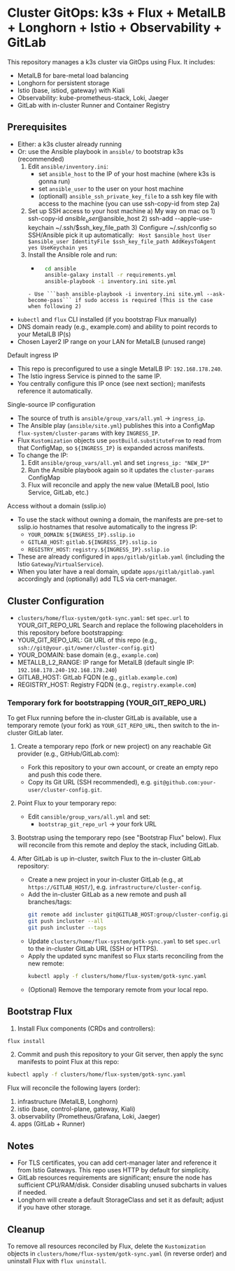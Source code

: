 # Cluster GitOps: k3s + Flux + MetalLB + Longhorn + Istio + Observability + GitLab

This repository manages a k3s cluster via GitOps using Flux. It includes:
- MetalLB for bare-metal load balancing
- Longhorn for persistent storage
- Istio (base, istiod, gateway) with Kiali
- Observability: kube-prometheus-stack, Loki, Jaeger
- GitLab with in-cluster Runner and Container Registry

## Prerequisites
- Either: a k3s cluster already running
- Or: use the Ansible playbook in `ansible/` to bootstrap k3s (recommended)
    1) Edit `ansible/inventory.ini`:
        - set `ansible_host` to the IP of your host machine (where k3s is gonna run)
        - set `ansible_user` to the user on your host machine
        - (optionall) `ansible_ssh_private_key_file` to a ssh key file with access to the machine (you can use ssh-copy-id from step 2a)
    2) Set up SSH access to your host machine
        a) My way on mac os
            1) ssh-copy-id $ansible_user@$ansible_host
            2) ssh-add --apple-use-keychain ~/.ssh/$ssh_key_file_path
            3) Configure ~/.ssh/config so SSH/Ansible pick it up automatically:
                ```
Host $ansible_host
User $ansible_user
IdentityFile $ssh_key_file_path
AddKeysToAgent yes
UseKeychain yes```
    3) Install the Ansible role and run:
        - ```bash
            cd ansible
            ansible-galaxy install -r requirements.yml
            ansible-playbook -i inventory.ini site.yml
        ```
        - Use ```bash ansible-playbook -i inventory.ini site.yml --ask-become-pass``` if sudo access is required (This is the case when following 2)
- `kubectl` and `flux` CLI installed (if you bootstrap Flux manually)
- DNS domain ready (e.g., example.com) and ability to point records to your MetalLB IP(s)
- Chosen Layer2 IP range on your LAN for MetalLB (unused range)

Default ingress IP
- This repo is preconfigured to use a single MetalLB IP: `192.168.178.240`.
- The Istio ingress Service is pinned to the same IP.
- You centrally configure this IP once (see next section); manifests reference it automatically.

Single-source IP configuration
- The source of truth is `ansible/group_vars/all.yml` → `ingress_ip`.
- The Ansible play (`ansible/site.yml`) publishes this into a ConfigMap `flux-system/cluster-params` with key `INGRESS_IP`.
- Flux `Kustomization` objects use `postBuild.substituteFrom` to read from that ConfigMap, so `${INGRESS_IP}` is expanded across manifests.
- To change the IP:
  1. Edit `ansible/group_vars/all.yml` and set `ingress_ip: "NEW_IP"`
  2. Run the Ansible playbook again so it updates the `cluster-params` ConfigMap
  3. Flux will reconcile and apply the new value (MetalLB pool, Istio Service, GitLab, etc.)

Access without a domain (sslip.io)
- To use the stack without owning a domain, the manifests are pre-set to sslip.io hostnames that resolve automatically to the ingress IP:
  - `YOUR_DOMAIN`: `${INGRESS_IP}.sslip.io`
  - `GITLAB_HOST`: `gitlab.${INGRESS_IP}.sslip.io`
  - `REGISTRY_HOST`: `registry.${INGRESS_IP}.sslip.io`
- These are already configured in `apps/gitlab/gitlab.yaml` (including the Istio `Gateway`/`VirtualService`).
- When you later have a real domain, update `apps/gitlab/gitlab.yaml` accordingly and (optionally) add TLS via cert-manager.

## Cluster Configuration
- `clusters/home/flux-system/gotk-sync.yaml`: set `spec.url` to YOUR_GIT_REPO_URL
Search and replace the following placeholders in this repository before bootstrapping:
- YOUR_GIT_REPO_URL: Git URL of this repo (e.g., `ssh://git@your.git/owner/cluster-config.git`)
- YOUR_DOMAIN: base domain (e.g., `example.com`)
- METALLB_L2_RANGE: IP range for MetalLB (default single IP: `192.168.178.240-192.168.178.240`)
- GITLAB_HOST: GitLab FQDN (e.g., `gitlab.example.com`)
- REGISTRY_HOST: Registry FQDN (e.g., `registry.example.com`)

### Temporary fork for bootstrapping (YOUR_GIT_REPO_URL)
To get Flux running before the in-cluster GitLab is available, use a temporary remote (your fork) as `YOUR_GIT_REPO_URL`, then switch to the in-cluster GitLab later.

1) Create a temporary repo (fork or new project) on any reachable Git provider (e.g., GitHub/GitLab.com):
   - Fork this repository to your own account, or create an empty repo and push this code there.
   - Copy its Git URL (SSH recommended), e.g. `git@github.com:your-user/cluster-config.git`.

2) Point Flux to your temporary repo:
   - Edit `cansible/group_vars/all.yml` and set:
     - `bootstrap_git_repo_url` → your fork URL

3) Bootstrap using the temporary repo (see "Bootstrap Flux" below). Flux will reconcile from this remote and deploy the stack, including GitLab.

4) After GitLab is up in-cluster, switch Flux to the in-cluster GitLab repository:
   - Create a new project in your in-cluster GitLab (e.g., at `https://GITLAB_HOST/`), e.g. `infrastructure/cluster-config`.
   - Add the in-cluster GitLab as a new remote and push all branches/tags:
     ```bash
     git remote add incluster git@GITLAB_HOST:group/cluster-config.git
     git push incluster --all
     git push incluster --tags
     ```
   - Update `clusters/home/flux-system/gotk-sync.yaml` to set `spec.url` to the in-cluster GitLab URL (SSH or HTTPS).
   - Apply the updated sync manifest so Flux starts reconciling from the new remote:
     ```bash
     kubectl apply -f clusters/home/flux-system/gotk-sync.yaml
     ```
   - (Optional) Remove the temporary remote from your local repo.

## Bootstrap Flux
1) Install Flux components (CRDs and controllers):

```bash
flux install
```

2) Commit and push this repository to your Git server, then apply the sync manifests to point Flux at this repo:

```bash
kubectl apply -f clusters/home/flux-system/gotk-sync.yaml
```

Flux will reconcile the following layers (order):
1. infrastructure (MetalLB, Longhorn)
2. istio (base, control-plane, gateway, Kiali)
3. observability (Prometheus/Grafana, Loki, Jaeger)
4. apps (GitLab + Runner)

## Notes
- For TLS certificates, you can add cert-manager later and reference it from Istio Gateways. This repo uses HTTP by default for simplicity.
- GitLab resources requirements are significant; ensure the node has sufficient CPU/RAM/disk. Consider disabling unused subcharts in values if needed.
- Longhorn will create a default StorageClass and set it as default; adjust if you have other storage.

## Cleanup
To remove all resources reconciled by Flux, delete the `Kustomization` objects in `clusters/home/flux-system/gotk-sync.yaml` (in reverse order) and uninstall Flux with `flux uninstall`.

